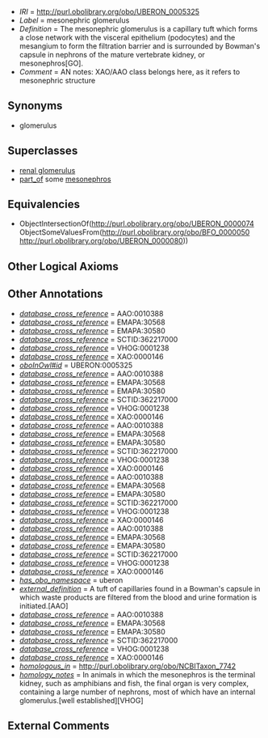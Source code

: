  * *IRI* = http://purl.obolibrary.org/obo/UBERON_0005325
 * *Label* = mesonephric glomerulus
 * *Definition* = The mesonephric glomerulus is a capillary tuft which forms a close network with the visceral epithelium (podocytes) and the mesangium to form the filtration barrier and is surrounded by Bowman's capsule in nephrons of the mature vertebrate kidney, or mesonephros[GO].
 * *Comment* = AN notes: XAO/AAO class belongs here, as it refers to mesonephric structure

## Synonyms

 * glomerulus

## Superclasses

 * [renal glomerulus](../../UBERON/74/UBERON_0000074.md)
 * [part_of](../../BFO/50/BFO_0000050.md) some [mesonephros](../../UBERON/80/UBERON_0000080.md)

## Equivalencies

 * ObjectIntersectionOf(<http://purl.obolibrary.org/obo/UBERON_0000074> ObjectSomeValuesFrom(<http://purl.obolibrary.org/obo/BFO_0000050> <http://purl.obolibrary.org/obo/UBERON_0000080>))

## Other Logical Axioms


## Other Annotations

 * *[database_cross_reference](../../ef/oboInOwl#hasDbXref.md)* = AAO:0010388
 * *[database_cross_reference](../../ef/oboInOwl#hasDbXref.md)* = EMAPA:30568
 * *[database_cross_reference](../../ef/oboInOwl#hasDbXref.md)* = EMAPA:30580
 * *[database_cross_reference](../../ef/oboInOwl#hasDbXref.md)* = SCTID:362217000
 * *[database_cross_reference](../../ef/oboInOwl#hasDbXref.md)* = VHOG:0001238
 * *[database_cross_reference](../../ef/oboInOwl#hasDbXref.md)* = XAO:0000146
 * *[oboInOwl#id](../../id/oboInOwl#id.md)* = UBERON:0005325
 * *[database_cross_reference](../../ef/oboInOwl#hasDbXref.md)* = AAO:0010388
 * *[database_cross_reference](../../ef/oboInOwl#hasDbXref.md)* = EMAPA:30568
 * *[database_cross_reference](../../ef/oboInOwl#hasDbXref.md)* = EMAPA:30580
 * *[database_cross_reference](../../ef/oboInOwl#hasDbXref.md)* = SCTID:362217000
 * *[database_cross_reference](../../ef/oboInOwl#hasDbXref.md)* = VHOG:0001238
 * *[database_cross_reference](../../ef/oboInOwl#hasDbXref.md)* = XAO:0000146
 * *[database_cross_reference](../../ef/oboInOwl#hasDbXref.md)* = AAO:0010388
 * *[database_cross_reference](../../ef/oboInOwl#hasDbXref.md)* = EMAPA:30568
 * *[database_cross_reference](../../ef/oboInOwl#hasDbXref.md)* = EMAPA:30580
 * *[database_cross_reference](../../ef/oboInOwl#hasDbXref.md)* = SCTID:362217000
 * *[database_cross_reference](../../ef/oboInOwl#hasDbXref.md)* = VHOG:0001238
 * *[database_cross_reference](../../ef/oboInOwl#hasDbXref.md)* = XAO:0000146
 * *[database_cross_reference](../../ef/oboInOwl#hasDbXref.md)* = AAO:0010388
 * *[database_cross_reference](../../ef/oboInOwl#hasDbXref.md)* = EMAPA:30568
 * *[database_cross_reference](../../ef/oboInOwl#hasDbXref.md)* = EMAPA:30580
 * *[database_cross_reference](../../ef/oboInOwl#hasDbXref.md)* = SCTID:362217000
 * *[database_cross_reference](../../ef/oboInOwl#hasDbXref.md)* = VHOG:0001238
 * *[database_cross_reference](../../ef/oboInOwl#hasDbXref.md)* = XAO:0000146
 * *[database_cross_reference](../../ef/oboInOwl#hasDbXref.md)* = AAO:0010388
 * *[database_cross_reference](../../ef/oboInOwl#hasDbXref.md)* = EMAPA:30568
 * *[database_cross_reference](../../ef/oboInOwl#hasDbXref.md)* = EMAPA:30580
 * *[database_cross_reference](../../ef/oboInOwl#hasDbXref.md)* = SCTID:362217000
 * *[database_cross_reference](../../ef/oboInOwl#hasDbXref.md)* = VHOG:0001238
 * *[database_cross_reference](../../ef/oboInOwl#hasDbXref.md)* = XAO:0000146
 * *[has_obo_namespace](../../ce/oboInOwl#hasOBONamespace.md)* = uberon
 * *[external_definition](../../UBPROP/01/UBPROP_0000001.md)* = A tuft of capillaries found in a Bowman's capsule in which waste products are filtered from the blood and urine formation is initiated.[AAO]
 * *[database_cross_reference](../../ef/oboInOwl#hasDbXref.md)* = AAO:0010388
 * *[database_cross_reference](../../ef/oboInOwl#hasDbXref.md)* = EMAPA:30568
 * *[database_cross_reference](../../ef/oboInOwl#hasDbXref.md)* = EMAPA:30580
 * *[database_cross_reference](../../ef/oboInOwl#hasDbXref.md)* = SCTID:362217000
 * *[database_cross_reference](../../ef/oboInOwl#hasDbXref.md)* = VHOG:0001238
 * *[database_cross_reference](../../ef/oboInOwl#hasDbXref.md)* = XAO:0000146
 * *[homologous_in](../../core#homologous/in/core#homologous_in.md)* = http://purl.obolibrary.org/obo/NCBITaxon_7742
 * *[homology_notes](../../UBPROP/03/UBPROP_0000003.md)* = In animals in which the mesonephros is the terminal kidney, such as amphibians and fish, the final organ is very complex, containing a large number of nephrons, most of which have an internal glomerulus.[well established][VHOG]

## External Comments

